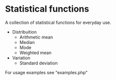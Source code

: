 # Statistical functions

A collection of statistical functions for everyday use.

- Distribuition
    - Arithmetic mean
    - Median
    - Mode
    - Weighted mean
- Variation
    - Standard deviation
    
For usage examples see "examples.php"